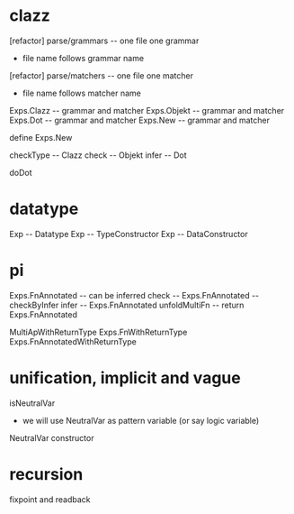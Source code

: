 # clazz

[refactor] parse/grammars -- one file one grammar

- file name follows grammar name

[refactor] parse/matchers -- one file one matcher

- file name follows matcher name

Exps.Clazz -- grammar and matcher
Exps.Objekt -- grammar and matcher
Exps.Dot -- grammar and matcher
Exps.New -- grammar and matcher

define Exps.New

checkType -- Clazz
check -- Objekt
infer -- Dot

doDot

# datatype

Exp -- Datatype
Exp -- TypeConstructor
Exp -- DataConstructor

# pi

Exps.FnAnnotated -- can be inferred
check -- Exps.FnAnnotated -- checkByInfer
infer -- Exps.FnAnnotated
unfoldMultiFn -- return Exps.FnAnnotated

MultiApWithReturnType
Exps.FnWithReturnType
Exps.FnAnnotatedWithReturnType

# unification, implicit and vague

isNeutralVar

- we will use NeutralVar as pattern variable (or say logic variable)

NeutralVar constructor

# recursion

fixpoint and readback
